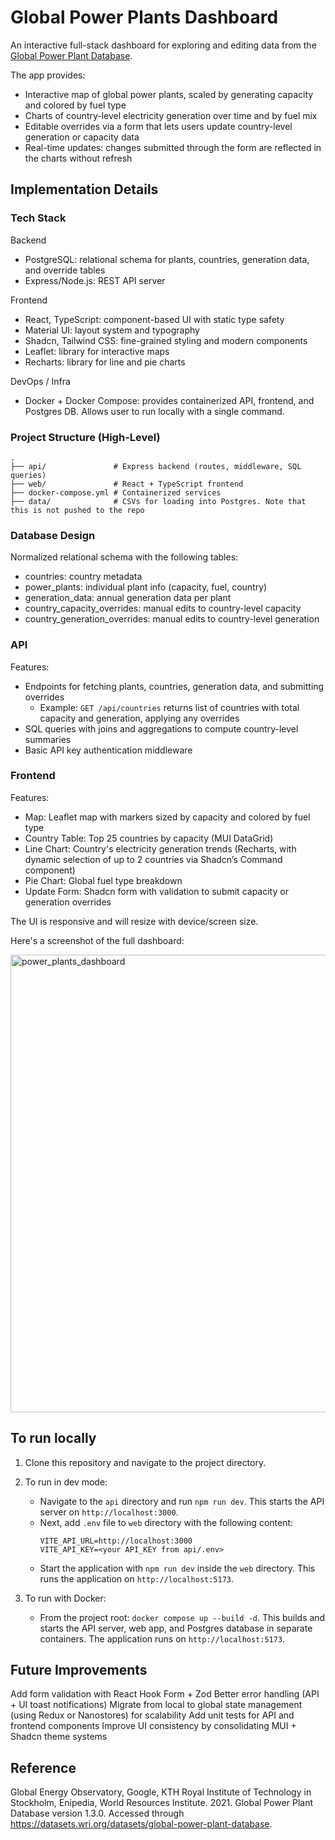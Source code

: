 # Global Power Plants Dashboard

An interactive full-stack dashboard for exploring and editing data from the [Global Power Plant Database](https://datasets.wri.org/datasets/global-power-plant-database).

The app provides:
* Interactive map of global power plants, scaled by generating capacity and colored by fuel type
* Charts of country-level electricity generation over time and by fuel mix
* Editable overrides via a form that lets users update country-level generation or capacity data
* Real-time updates: changes submitted through the form are reflected in the charts without refresh

## Implementation Details
### Tech Stack
Backend
* PostgreSQL: relational schema for plants, countries, generation data, and override tables
* Express/Node.js: REST API server

Frontend
* React, TypeScript: component-based UI with static type safety
* Material UI: layout system and typography
* Shadcn, Tailwind CSS: fine-grained styling and modern components
* Leaflet: library for interactive maps
* Recharts: library for line and pie charts

DevOps / Infra
* Docker + Docker Compose: provides containerized API, frontend, and Postgres DB. Allows user to run locally with a single command.

### Project Structure (High-Level)
```
.
├── api/               # Express backend (routes, middleware, SQL queries)
├── web/               # React + TypeScript frontend
├── docker-compose.yml # Containerized services
├── data/              # CSVs for loading into Postgres. Note that this is not pushed to the repo
```

### Database Design
Normalized relational schema with the following tables:
* countries: country metadata
* power_plants: individual plant info (capacity, fuel, country)
* generation_data: annual generation data per plant
* country_capacity_overrides: manual edits to country-level capacity
* country_generation_overrides: manual edits to country-level generation

### API
Features:
* Endpoints for fetching plants, countries, generation data, and submitting overrides
    * Example: `GET /api/countries` returns list of countries with total capacity and generation, applying any overrides
* SQL queries with joins and aggregations to compute country-level summaries
* Basic API key authentication middleware

### Frontend
Features:
* Map: Leaflet map with markers sized by capacity and colored by fuel type
* Country Table: Top 25 countries by capacity (MUI DataGrid)
* Line Chart: Country's electricity generation trends (Recharts, with dynamic selection of up to 2 countries via Shadcn’s Command component)
* Pie Chart: Global fuel type breakdown
* Update Form: Shadcn form with validation to submit capacity or generation overrides

The UI is responsive and will resize with device/screen size.

Here's a screenshot of the full dashboard:

<img width="800" height="732" alt="power_plants_dashboard" src="https://github.com/user-attachments/assets/d088ce37-a4bc-4d80-85c2-755698bfd720" />

## To run locally

1. Clone this repository and navigate to the project directory.

2. To run in dev mode:
    - Navigate to the `api` directory and run `npm run dev`. This starts the API server on `http://localhost:3000`.
    - Next, add `.env` file to `web` directory with the following content:
        ```env
        VITE_API_URL=http://localhost:3000
        VITE_API_KEY=<your API_KEY from api/.env>
        ```
    - Start the application with `npm run dev` inside the `web` directory. This runs the application on `http://localhost:5173`.

3. To run with Docker:
    - From the project root: `docker compose up --build -d`. This builds and starts the API server, web app, and Postgres database in separate containers. The application runs on `http://localhost:5173`.
  
## Future Improvements
Add form validation with React Hook Form + Zod
Better error handling (API + UI toast notifications)
Migrate from local to global state management (using Redux or Nanostores) for scalability
Add unit tests for API and frontend components
Improve UI consistency by consolidating MUI + Shadcn theme systems

## Reference
Global Energy Observatory, Google, KTH Royal Institute of Technology in Stockholm, Enipedia, World Resources Institute. 2021. Global Power Plant Database version 1.3.0. Accessed through https://datasets.wri.org/datasets/global-power-plant-database.
